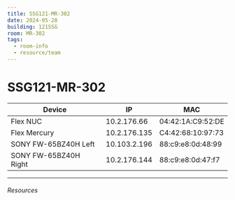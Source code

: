 ```yaml
---
title: SSG121-MR-302
date: 2024-05-28
building: 121SSG
room: MR-302
tags:
  - room-info
  - resource/team
---
```


# SSG121-MR-302

Device       | IP           | MAC 
------------ | ------------ | ----------------- 
Flex NUC     | 10.2.176.66  | 04:42:1A:C9:52:DE 
Flex Mercury | 10.2.176.135 | C4:42:68:10:97:73 
SONY FW-65BZ40H Left  | 10.103.2.196  | 88:c9:e8:0d:48:99
SONY FW-65BZ40H Right | 10.2.176.144  | 88:c9:e8:0d:47:f7


---

###### Resources
